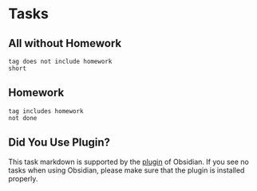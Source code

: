 # Tasks

## All without Homework

```tasks
tag does not include homework
short
```

## Homework

```tasks
tag includes homework
not done
```

## Did You Use Plugin?

This task markdown is supported by the [plugin](https://github.com/obsidian-tasks-group/obsidian-tasks) of Obsidian. If you see no tasks when using Obsidian, please make sure that the plugin is installed properly.
